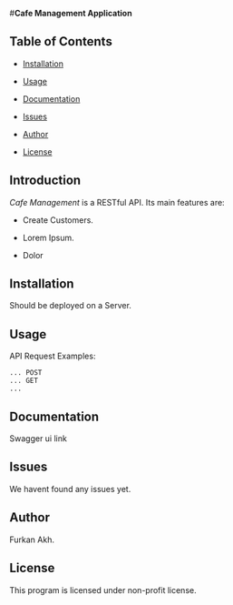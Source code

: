 #**Cafe Management Application**

## Table of Contents
+ [Installation](#installation)

+ [Usage](#usage)
	
+ [Documentation](#documentation)

+ [Issues](#Issues)

+ [Author](#author)

+ [License](#license)


## Introduction
*Cafe Management* is a RESTful API.
Its main features are:

+ Create Customers.

+ Lorem Ipsum.

+ Dolor

## Installation

Should be deployed on a Server.

## Usage

API Request Examples:
```
... POST
... GET
...
```

## Documentation

Swagger ui link

## Issues

We havent found any issues yet.

## Author

Furkan Akh.

## License

This program is licensed under non-profit license.